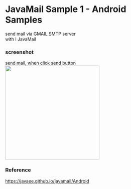 JavaMail Sample 1 - Android Samples
===============

send mail via GMAIL SMTP server <br/>
with I JavaMail <br/>

### screenshot <br/>
send mail, when click send button
<image src="https://raw.githubusercontent.com/ohwada/Android_Samples/master/JavaMailSample1/screenshot/screenshot_javamail_main.png" width="300" /><br/>

### Reference <br/>
https://javaee.github.io/javamail/Android
